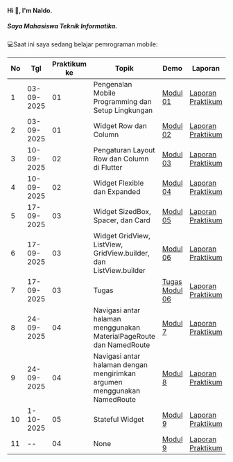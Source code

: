 #### Hi 👋, I'm Naldo. 
##### Saya Mahasiswa Teknik Informatika.

💻Saat ini saya sedang belajar pemrograman mobile:

| No  | Tgl  | Praktikum ke  | Topik  | Demo | Laporan |
| ------------ | ------------ | ------------ | ------------ | ------------ | ------------ | 
|  1 | 03-09-2025  | 01  | Pengenalan Mobile Programming dan Setup Lingkungan  | [Modul 01](https://docs.google.com/document/d/1aVRJTNYvTpJY1oBlYQX1pxzbSQFfJ98n/edit?usp=sharing&ouid=104944616880503288967&rtpof=true&sd=true "Modul 01") | [Laporan Praktikum](https://drive.google.com/file/d/1_JFMhFh7mBU-3Xn7Imv_BcdBs_BIDJ6g/view?usp=sharing) |
|  2 | 03-09-2025  | 01  | Widget Row dan Column  | [Modul 02](https://drive.google.com/file/d/1vOnHP2QDF15tHeX7bveQtUifnsvgecvo/view?usp=drive_link "Demo 02") | [Laporan Praktikum](https://drive.google.com/file/d/1c1hI7u8gQSkxo38WGudBtJgn1l5XA2l7/view?usp=sharing "Template laporan") |
|  3 | 10-09-2025  | 02  | Pengaturan Layout Row dan Column di Flutter  | [Modul 03](https://drive.google.com/file/d/1W0iig7xmXf6Tdv_CFdfuZAV7z2BiYawN/view?usp=drive_link "Demo 03") | [Laporan Praktikum](https://drive.google.com/file/d/1djuKQCdnk5TYw_U-GP5UHTcLC5UOkX5K/view?usp=drive_link "Template laporan") |
|  4 | 10-09-2025  | 02  | Widget Flexible dan Expanded  | [Modul 04](https://drive.google.com/file/d/12ncWV8C3U1M67ase2f-9-rjZHP0-M0Sa/view?usp=drive_link "Demo 04") | [Laporan Praktikum](https://drive.google.com/file/d/1e2AjJgW9mzVryg0vHQqK5zmZGlkrKM5P/view?usp=drive_link "Template laporan") |
|  5 | 17-09-2025  | 03  | Widget SizedBox, Spacer, dan Card | [Modul 05](https://drive.google.com/file/d/1nAW0u9RKz2rN-XhK7vYANkFEhUKQCII7/view?usp=drive_link "Modul 05") | [Laporan Praktikum](https://drive.google.com/file/d/1ZijH87UG2zzXJS4qKHws0MmHeGgeNzoy/view?usp=drive_link "Template laporan") |
|  6 | 17-09-2025  | 03  | Widget GridView, ListView, GridView.builder, dan ListView.builder | [Modul 06](https://drive.google.com/file/d/1dd6YS4y6AGqGiWVnT4IGmAcWkzjsfe1i/view?usp=drive_link "Modul 06") | [Laporan Praktikum](https://drive.google.com/file/d/1obeRX8wU2d_M_vvXAyT5S6KrZDbHPzQx/view?usp=drive_link "Template laporan") |
|  7 | 17-09-2025  | 03  | Tugas | [Tugas Modul 06](https://drive.google.com/file/d/1sreBI2-LXsdYV_0AyCKFoQlytMjm8aHS/view?usp=drive_link "Tugas Modul 06") | [Laporan Praktikum](https://drive.google.com/file/d/1wMXjJpYdCs7y3cr9pYYgpdU4p5KmBCWG/view?usp=drive_link "Template laporan") |
|  8 | 24-09-2025  | 04  | Navigasi antar halaman menggunakan MaterialPageRoute dan NamedRoute | [Modul 7](https://drive.google.com/file/d/1-JsuKBh_pONOR1dR69elFMbroPEyGpnB/view?usp=drive_link "Demo 7") | [Laporan Praktikum](https://drive.google.com/file/d/17rATNjQ1EcnNrDLoj1lKu6N5S3B7mofl/view?usp=drive_link "Template laporan") |
|  9 | 24-09-2025  | 04  | Navigasi antar halaman dengan mengirimkan argumen menggunakan NamedRoute | [Modul 8](https://drive.google.com/file/d/1Sd6_tv5G91WGoYUDhoK8JLmPgx7fgXWU/view?usp=drive_link "Demo 8") | [Laporan Praktikum](https://drive.google.com/file/d/1C9bnEQGpsBaHKB6Tu78fy_GWJAuDe6Tt/view?usp=drive_link "Template laporan") |
|  10 | 1-10-2025  | 05  | Stateful Widget | [Modul 9](https://drive.google.com/file/d/1HkRnFWDVAPlWvADQsbktfZKOdBlC-v0-/view?usp=drive_link "Demo 9") | [Laporan Praktikum](https://drive.google.com/file/d/1sagqyxQ762Z1wYadr7aOsq0_FNOfNncF/view?usp=drive_link "Template laporan") |
| 11 | --  | 04  | None | [Modul 9](# "Demo 9") | [Laporan Praktikum](# "Template laporan") |
